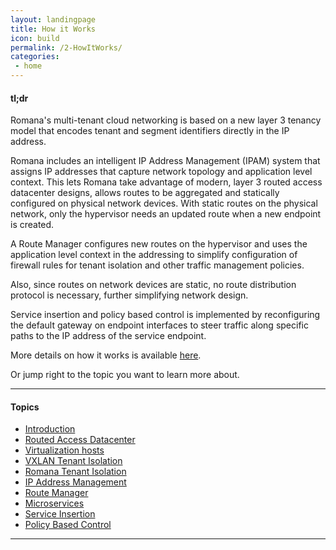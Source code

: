 ```yaml
---
layout: landingpage
title: How it Works
icon: build
permalink: /2-HowItWorks/
categories:
 - home
---
```


#### tl;dr

Romana's multi-tenant cloud networking is based on a new layer 3 tenancy model that encodes tenant and segment identifiers directly in the IP address. 

Romana includes an intelligent IP Address Management (IPAM) system that assigns IP addresses that capture network topology and application level context. This lets Romana take advantage of modern, layer 3 routed access datacenter designs, allows routes to be aggregated and statically configured on physical network devices. With static routes on the physical network, only the hypervisor needs an updated route when a new endpoint is created. 

A Route Manager configures new routes on the hypervisor and uses the application level context in the addressing to simplify configuration of firewall rules for tenant isolation and other traffic management policies. 

Also, since routes on network devices are static, no route distribution protocol is necessary, further simplifying network design.

Service insertion and policy based control is implemented by reconfiguring the default gateway on endpoint interfaces to steer traffic along specific paths to the IP address of the service endpoint.

More details on how it works is available [here](/how/how/).

Or jump right to the topic you want to learn more about.

---

#### Topics

- [Introduction](/how/how/#introduction)
- [Routed Access Datacenter](/how/how/#routed-access-datacenter)   
- [Virtualization hosts](/how/how/#virtualization-hosts) 
- [VXLAN Tenant Isolation](/how/how/#vxlan-tenant-isolation)
- [Romana Tenant Isolation](/how/how/#romana-tenant-isolation)
- [IP Address Management](/how/how/#ip-address-managment)
- [Route Manager](/how/how/#route-manager) 
- [Microservices](/how/how/#microservices) 
- [Service Insertion](/how/how/#service-insertion) 
- [Policy Based Control](/how/how/#policy-based-control)  

---

